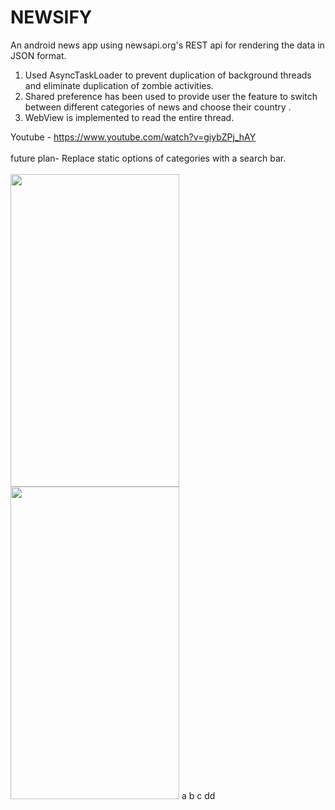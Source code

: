 # NEWSIFY
An android news app using newsapi.org's REST api for rendering the data in JSON format. 

1. Used AsyncTaskLoader to prevent duplication of background threads and eliminate duplication of zombie activities.
2. Shared preference has been used to provide user the feature to switch between different categories of news and choose their country .
3. WebView is implemented to read the entire thread.

Youtube - https://www.youtube.com/watch?v=giybZPj_hAY <br><br>
future plan- Replace static options of categories with a search bar.<br><br>
<img src="Screenshot_1582113403.png" width="270" height="500"/> 
<img src="Screenshot_1582113555.png" width="270" height="500"/> 
a b c dd

